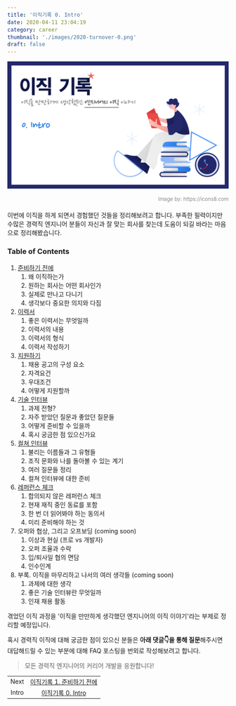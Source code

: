 ```yaml
---
title: '이직기록 0. Intro'
date: 2020-04-11 23:04:19
category: career
thumbnail: './images/2020-turnover-0.png'
draft: false
---
```


![2020-turnover-0](./images/2020-turnover-0.png)

<div style="opacity: 0.5" align="right">
    <sup>Image by: <a>https://icons8.com</a></sup>
</div>

이번에 이직을 하게 되면서 경험했던 것들을 정리해보려고 합니다. 부족한 필력이지만 수많은 경력직 엔지니어 분들이 자신과 잘 맞는 회사를 찾는데 도움이 되길 바라는 마음으로 정리해봤습니다.

### Table of Contents

1. [준비하기 전에](https://jbee.io/career/2020-turnover-1/)
   1. 왜 이직하는가
   2. 원하는 회사는 어떤 회사인가
   3. 실제로 만나고 다니기
   4. 생각보다 중요한 의지와 다짐
2. [이력서](https://jbee.io/career/2020-turnover-2/)
   1. 좋은 이력서는 무엇일까
   2. 이력서의 내용
   3. 이력서의 형식
   4. 이력서 작성하기
3. [지원하기](https://jbee.io/career/2020-turnover-3/)
   1. 채용 공고의 구성 요소
   2. 자격요건
   3. 우대조건
   4. 어떻게 지원할까
4. [기술 인터뷰](https://jbee.io/career/2020-turnover-4/)
   1. 과제 전형?
   2. 자주 받았던 질문과 좋았던 질문들
   3. 어떻게 준비할 수 있을까
   4. 혹시 궁금한 점 있으신가요
5. [컬쳐 인터뷰](https://jbee.io/career/2020-turnover-5/)
   1. 불리는 이름들과 그 유형들
   2. 조직 문화와 나를 돌아볼 수 있는 계기
   3. 여러 질문들 정리
   4. 컬쳐 인터뷰에 대한 준비
6. [레퍼런스 체크](https://jbee.io/career/2020-turnover-6/)
   1. 합의되지 않은 레퍼런스 체크
   2. 현재 재직 중인 동료를 포함
   3. 한 번 더 읽어봐야 하는 동의서
   4. 미리 준비해야 하는 것
7. 오퍼와 협상, 그리고 오프보딩 (coming soon)
   1. 이상과 현실 (프로 vs 개발자)
   2. 오퍼 조율과 수락
   3. 입/퇴사일 협의 면담
   4. 인수인계
8. 부록. 이직을 마무리하고 나서의 여러 생각들 (coming soon)
   1. 과제에 대한 생각
   2. 좋은 기술 인터뷰란 무엇일까
   3. 인재 채용 활동

겪었던 이직 과정을 '이직을 만만하게 생각했던 엔지니어의 이직 이야기'라는 부제로 정리할 예정입니다.

혹시 경력직 이직에 대해 궁금한 점이 있으신 분들은 **아래 댓글👇을 통해 질문**해주시면 대답해드릴 수 있는 부분에 대해 FAQ 포스팅을 번외로 작성해보려고 합니다.

> 모든 경력직 엔지니어의 커리어 개발을 응원합니다!

|       |                                                                      |
| :---: | :------------------------------------------------------------------: |
| Next  | [이직기록 1. 준비하기 전에](https://jbee.io/career/2020-turnover-1/) |
| Intro |     [이직기록 0. Intro](https://jbee.io/career/2020-turnover-0/)     |

